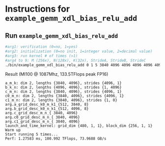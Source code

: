 # Instructions for ```example_gemm_xdl_bias_relu_add```

## Run ```example_gemm_xdl_bias_relu_add```
```bash
#arg1: verification (0=no, 1=yes)
#arg2: initialization (0=no init, 1=integer value, 2=decimal value)
#arg3: run kernel # of times (>1)
#arg4 to 9: M (256x), N(128x), K(32x), StrideA, StrideB, StrideC
./bin/example_gemm_xdl_bias_relu_add 0 1 5 3840 4096 4096 4096 4096 4096
```

Result (MI100 @ 1087Mhz, 133.5TFlops peak FP16)
```
a_m_k: dim 2, lengths {3840, 4096}, strides {4096, 1}
b_k_n: dim 2, lengths {4096, 4096}, strides {1, 4096}
c_m_n: dim 2, lengths {3840, 4096}, strides {4096, 1}
c0_m_n: dim 2, lengths {3840, 4096}, strides {4096, 1}
c1_m_n: dim 2, lengths {3840, 4096}, strides {1, 0}
arg.a_grid_desc_k0_m_k1_{512, 3840, 8}
arg.b_grid_desc_k0_n_k1_{512, 4096, 8}
arg.c_grid_desc_m_n_{ 3840, 4096}
arg.c0_grid_desc_m_n_{ 3840, 4096}
arg.c1_grid_desc_m_n_{ 3840, 4096}
launch_and_time_kernel: grid_dim {480, 1, 1}, block_dim {256, 1, 1}
Warm up
Start running 5 times...
Perf: 1.27583 ms, 100.992 TFlops, 73.9688 GB/s
```

